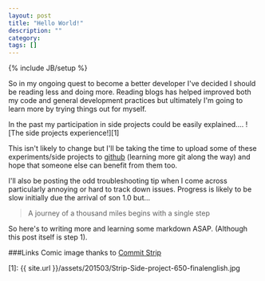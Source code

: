 ```yaml
---
layout: post
title: "Hello World!"
description: ""
category: 
tags: []
---
```

{% include JB/setup %}

So in my ongoing quest to become a better developer I've decided I should be reading less and doing more.  Reading blogs has helped improved both my code and general development practices but ultimately I'm going to learn more by trying things out for myself.

In the past my participation in side projects could be easily explained.... ![The side projects experience!][1]

This isn't likely to change but I'll be taking the time to upload some of these experiments/side projects to [github](http://www.github.com) (learning more git along the way) and hope that someone else can benefit from them too.

I'll also be posting the odd troubleshooting tip when I come across particularly annoying or hard to track down issues.  Progress is likely to be slow initially due the arrival of son 1.0 but...

> A journey of a thousand miles begins with a single step

So here's to writing more and learning some markdown ASAP. (Although this post itself is step 1).

###Links
Comic image thanks to [Commit Strip](http://www.commitstrip.com/en/2014/11/25/west-side-project-story/)

[1]: {{ site.url }}/assets/201503/Strip-Side-project-650-finalenglish.jpg